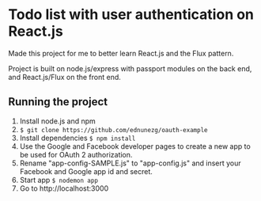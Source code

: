 # Todo list with user authentication on React.js

Made this project for me to better learn React.js and the Flux pattern.

Project is built on node.js/express with passport modules on the back end, and React.js/Flux on the front end.

## Running the project

1. Install node.js and npm
2. ```$ git clone https://github.com/ednunezg/oauth-example```
3. Install dependencies ```$ npm install```
4. Use the Google and Facebook developer pages to create a new app to be used for OAuth 2 authorization.
6. Rename "app-config-SAMPLE.js" to "app-config.js" and insert your Facebook and Google app id and secret.
7. Start app ```$ nodemon app```
8. Go to http://localhost:3000
